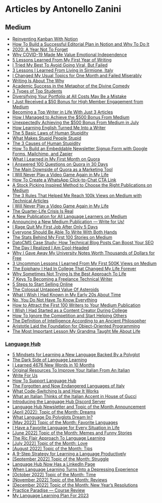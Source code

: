# Articles by Antonello Zanini
## Medium

-   [Reinventing Kanban With Notion](https://medium.com/better-programming/reinventing-kanban-with-notion-2586bb187638)
-   [How To Build a Successful Editorial Plan in Notion and Why To Do It](https://medium.com/feedium/how-to-build-a-successful-editorial-plan-in-notion-and-why-to-do-it-df6c65feeb3)
-   [2020: A Year Not To Forget](https://medium.com/illumination/2020-a-year-not-to-forget-2a3bc1c75b56)
-   [Why COVID-19 Made Me Value Emotional Independence](https://byrslf.co/why-i-value-emotional-independence-4fea3cdd619b)
-   [5 Lessons Learned From My First Year of Writing](https://medium.com/inspired-writer/5-lessons-learned-from-my-first-year-of-writing-5da99c130aca)
-   [I Tried My Best To Avoid Going Viral, But Failed](https://medium.com/inspired-writer/i-tried-my-best-to-avoid-going-viral-but-failed-af76d4f764d3)
-   [3 Lessons I Learned From Living in Sirmione, Italy](https://medium.com/mind-cafe/3-lessons-i-learned-from-living-in-an-unbelievably-beautiful-place-85f2dd65b2b5)
-   [I Changed My Usual Topics for One Month and Failed Miserably](https://medium.com/inspired-writer/i-changed-my-usual-topics-for-one-month-and-failed-miserably-9ec0f4543c2f)
-   [Writing Is About The Why](https://medium.com/inspired-writer/writing-is-about-the-why-f7a550ae339)
-   [Academic Success in the Metaphor of the Divine Comedy](https://medium.com/age-of-awareness/9-steps-to-academic-success-cb44443e2cc7)
-   [3 Types of Top Students](https://medium.com/age-of-awareness/3-types-of-top-students-8b73d067b41e)
-   [Diversifying Your Portfolio at All Costs May Be a Mistake](https://medium.com/the-investors-handbook/diversifying-your-portfolio-at-all-costs-may-be-a-mistake-61fbe11d1b2a)
-   [I Just Received a $50 Bonus for High Member Engagement from Medium](https://medium.com/illumination/i-just-received-a-50-bonus-for-high-member-engagement-from-medium-30a7f836b6d2)
-   [Becoming a Top Writer in Life With Just 3 Articles](https://medium.com/writers-blokke/becoming-a-top-writer-in-life-with-just-3-articles-8775bc45257)
-   [How I Managed to Achieve the $500 Bonus From Medium](https://medium.com/feedium/how-i-managed-to-achieve-the-500-bonus-from-medium-8e0e63babd66)
-   [Unexpectedly Achieving the $500 Bonus From Medium in July](https://medium.com/writers-blokke/unexpectedly-achieving-the-500-bonus-from-medium-in-july-967bd2da3546)
-   [How Learning English Turned Me Into a Writer](https://medium.com/inspired-writer/how-learning-english-turned-me-into-a-writer-19db8e6933f3)
-   [The 5 Basic Laws of Human Stupidity](https://medium.com/mind-cafe/the-5-basic-laws-of-human-stupidity-513de9dd0bd5)
-   [What Makes Stupid People Stupid](https://medium.com/mind-cafe/what-makes-stupid-people-stupid-522028d6569f)
-   [The 3 Causes of Human Stupidity](https://medium.com/mind-cafe/the-3-causes-of-human-stupidity-1e42578fe27e)
-   [How To Build an Embeddable Newsletter Signup Form with Google Forms, Mailchimp, and Zapier](https://bettermarketing.pub/how-to-build-an-embeddable-newsletter-signup-form-with-google-forms-mailchimp-and-zapier-b9e768d250b6)
-   [What I Learned in My First Month on Quora](https://medium.com/better-marketing/what-i-learned-in-my-first-month-on-quora-1551edd55ce8)
-   [I Answered 100 Questions on Quora in 30 Days](https://medium.com/better-marketing/i-answered-100-questions-on-quora-in-30-days-52705b1a9645)
-   [The Main Downside of Quora as a Marketing Tool](https://bettermarketing.pub/the-main-downside-of-quora-as-a-marketing-tool-fa374cdee071)
-   [I Will Never Play a Video Game Again in My Life](https://byrslf.co/i-will-never-play-a-video-game-again-in-my-life-14ff4257bfd8)
-   [How To Create a WhatsApp Click-to-Chat CTA Link](https://bettermarketing.pub/how-to-create-a-whatsapp-click-to-chat-cta-link-3f56d6e6fb33)
-   [A Stock Picking Inspired Method to Choose the Right Publications on Medium](https://medium.com/illumination/a-complete-guide-on-how-to-choose-the-right-publications-a1a9a93507fb)
-   [The 3 Rules That Helped Me Reach 100k Views on Medium with Technical Articles](https://levelup.gitconnected.com/the-3-rules-that-helped-me-reach-100k-views-on-medium-with-technical-articles-f43807b030cf)
-   [I Will Never Play a Video Game Again in My Life](https://byrslf.co/i-will-never-play-a-video-game-again-in-my-life-14ff4257bfd8)
-   [The Quarter-Life Crisis Is Real](https://medium.com/mind-cafe/the-quarter-life-crisis-is-real-b0f835ce066c)
-   [A New Publication for All Language Learners on Medium](https://medium.com/illumination/a-new-publication-for-all-language-learners-on-medium-e99de3fbe240)
-   [Announcing a New Medium Publication — Write for Us!](https://medium.com/feedium/announcing-a-new-medium-publication-write-for-us-a3e22ce6c33b)
-   [I Rage Quit My First Job After Only 5 Days](https://medium.com/illumination/i-rage-quit-my-first-job-after-only-5-days-d3213c60f94c)
-   [Everyone Should Be Able To Write With Both Hands](https://medium.com/inspired-writer/everyone-should-be-able-to-write-with-both-hands-9f9a1bf8b202)
-   [The Stats Behind My First 100 Stories on Medium](https://medium.com/feedium/the-stats-behind-my-first-100-stories-on-medium-66f949f69f84)
-   [DatoCMS Case Study: How Technical Blog Posts Can Boost Your SEO](https://medium.com/feedium/datocms-case-study-how-technical-blog-posts-can-boost-your-seo-93ed30d36b0d)
-   [The Day I Realized I Am Cool-Headed](https://byrslf.co/the-day-i-realized-i-am-cold-blooded-44b73c5f89b2)
-   [Why I Gave Away My University Notes Worth Thousands of Dollars for Free](https://byrslf.co/why-i-gave-away-my-university-notes-worth-thousands-of-dollars-for-free-d715997c631c)
-   [3 Uncommon Lessons I Learned From My First 500K Views on Medium](https://medium.com/feedium/3-uncommon-lessons-i-learned-from-my-first-500k-views-on-medium-64a673e72f91)
-   [The Epiphany I Had In College That Changed My Life Forever](https://byrslf.co/the-epiphany-i-had-in-college-that-changed-my-life-forever-fc544fa3b91c)
-   [Why Sometimes Not Trying Is the Best Approach To Life](https://betterhumans.pub/why-sometimes-not-trying-is-the-best-approach-to-life-92d3e1dffa3c)
-   [7 Keys To Becoming a Freelance Technical Writer](https://levelup.gitconnected.com/7-keys-to-becoming-a-freelance-technical-writer-6edd7f40f958)
-   [5 Steps to Start Selling Online](https://medium.com/illumination/5-steps-to-start-selling-online-413539bcb1ba)
-   [The Colossal Untapped Value Of Asteroids](https://medium.com/predict/the-colossal-untapped-value-of-asteroids-d1a59ef41014)
-   [What I Wish I Had Known in My Early 20s About Time](https://byrslf.co/what-i-wish-i-had-known-in-my-early-20s-about-time-f586ed04067e)
-   [No, You Do Not Have To Know Everything](https://betterhumans.pub/no-you-do-not-have-to-know-everything-c04098a3d51c)
-   [How to Attract the First 100 Writers to Your Medium Publication](https://medium.com/feedium/how-to-attract-the-first-100-writers-to-your-medium-publication-1fa191264885)
-   [I Wish I Had Started as a Content Creator During College](https://byrslf.co/i-wish-i-had-started-as-a-content-creator-during-college-50922f2ee1)
-   [How To Ignore the Competition and Start Helping Others](https://byrslf.co/how-to-ignore-the-competition-and-start-helping-others-e3bd70bcd884)
-   [The Definition of Intelligence According to an Ancient Philosopher](https://medium.com/mind-cafe/the-definition-of-intelligence-according-to-an-ancient-philosopher-59544ba35cef)
-   [Aristotle Laid the Foundation for Object-Oriented Programming](https://levelup.gitconnected.com/aristotle-laid-the-foundation-for-object-oriented-programming-c8ce840e8380)
-   [The Most Important Lesson My Grandma Taught Me About Life](https://medium.com/mind-cafe/the-most-important-lesson-my-grandma-taught-me-about-life-a5294e479428)

### [Language Hub](https://medium.com/language-hub)
-   [5 Mindsets for Learning a New Language Backed By a Polyglot](https://medium.com/language-lab/5-mindsets-for-learning-a-new-language-backed-by-a-polyglot-6c24196de6a5)
-   [The Dark Side of Language Learning](https://medium.com/language-lab/the-dark-side-of-language-learning-aeb226949124)
-   [I Learned 4676 New Words in 10 Months](https://medium.com/language-lab/i-learned-4676-new-words-in-10-months-9787aed45975)
-   [Original Resources To Improve Your Italian From An Italian](https://medium.com/language-lab/original-resources-to-improve-your-italian-from-an-italian-ecc6e971ad92)
-   [Write For Us](https://medium.com/language-hub/write-for-us-893140e5ab6f)
-   [How To Support Language Hub](https://medium.com/language-hub/how-to-support-language-hub-dbef01de50be)
-   [The Forgotten and Now Endangered Languages of Italy](https://medium.com/language-hub/the-forgotten-and-now-endangered-languages-of-italy-24cec12adc4)
-   [What Code-Switching Is and How It Works](https://antozanini.medium.com/start-here-5c7a7fa2bc45)
-   [What an Italian Thinks of the Italian Accent in House of Gucci](https://medium.com/language-hub/what-an-italian-thinks-of-the-italian-accent-in-house-of-gucci-7cd380c07edf)
-   [Introducing the Language Hub Discord Server](https://medium.com/language-hub/introducing-the-language-hub-discord-server-232c2ecc734)
-   [Language Hub Newsletter and Topic of the Month Announcement](https://medium.com/language-hub/language-hub-newsletter-and-topic-of-the-month-announcement-54495f18dc2c)
-   [[April 2022]: Topic of the Month: Dreams](https://medium.com/language-hub/april-2022-topic-of-the-month-dreams-f9b4407db345)
-   [What Language Do Polyglots Dream In?](https://medium.com/language-hub/what-language-do-polyglots-dream-in-7190517afff)
-   [[May 2022] Topic of the Month: Favorite Languages](https://medium.com/language-hub/may-2022-topic-of-the-month-favorite-languages-fe1470361bfb)
-   [I Have a Favorite Language for Every Situation in Life](https://medium.com/language-hub/i-have-a-favorite-language-for-every-situation-in-life-fee63fac6414)
-   [[June 2022] Topic of the Month: Memes and Funny Stories](https://medium.com/language-hub/june-2022-topic-of-the-month-memes-and-funny-stories-149752f0efa3)
-   [The Ric Flair Approach To Language Learning](https://medium.com/language-hub/the-ric-flair-approach-to-language-learning-a356fe85e971)
-   [[July 2022] Topic of the Month: Love](https://medium.com/language-hub/july-2022-topic-of-the-month-love-1292600ccf9c)
-   [[August 2022] Topic of the Month: Tips](https://medium.com/language-hub/august-2022-topic-of-the-month-tips-2944b94fc349)
-   [A 9-Step Strategy for Learning a Language Productively](https://medium.com/language-hub/a-9-step-strategy-for-learning-a-language-productively-654a8f93827f)
-   [[September 2022] Topic of the Month: Struggle](https://medium.com/language-hub/september-2022-topic-of-the-month-struggle-51f3dacf89a6)
-   [Language Hub Now Has a LinkedIn Page](https://medium.com/language-hub/language-hub-now-has-a-linkedin-page-726d7a6b2c36)
-   [When Language Learning Turns Into a Depressing Experience](https://medium.com/language-hub/when-language-learning-turns-into-a-depressing-experience-79cbf13bb212)
-   [[October 2022] Topic of the Month: Time](https://medium.com/language-hub/october-2022-topic-of-the-month-time-9bbe4cb92a3b)
-   [[November 2022] Topic of the Month: Reviews](https://medium.com/language-hub/november-2022-topic-of-the-month-reviews-9ad38627ce25)
-   [[December 2022] Topic of the Month: New Year’s Resolutions](https://medium.com/language-hub/december-2022-topic-of-the-month-new-years-resolutions-dc469d5e4f8a)
-   [Practice Paradise — Course Review](https://medium.com/language-hub/practice-paradise-course-review-cc6f2dfbfe71)
-   [My Language Learning Plan For 2023](https://medium.com/language-hub/my-language-learning-plan-for-2023-1f09a674be47)
